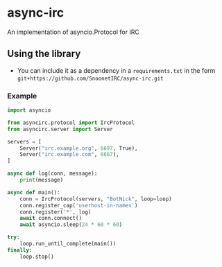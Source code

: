 # async-irc
An implementation of asyncio.Protocol for IRC

## Using the library
- You can include it as a dependency in a `requirements.txt` in the form `git+https://github.com/SnoonetIRC/async-irc.git`

### Example
```python
import asyncio

from asyncirc.protocol import IrcProtocol
from asyncirc.server import Server

servers = [
    Server("irc.example.org", 6697, True),
    Server("irc.example.com", 6667),
]

async def log(conn, message):
    print(message)

async def main():
    conn = IrcProtocol(servers, "BotNick", loop=loop)
    conn.register_cap('userhost-in-names')
    conn.register('*', log)
    await conn.connect()
    await asyncio.sleep(24 * 60 * 60)

try:
    loop.run_until_complete(main())
finally:
    loop.stop()
```
